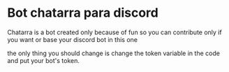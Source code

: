 # Bot chatarra para discord


Chatarra is a bot created only because of fun
so you can contribute only if you want or base your discord bot in this one


the only thing you should change is change the token variable in the code and put your bot's token.
